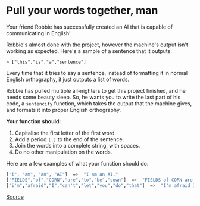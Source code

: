 # Pull your words together, man

Your friend Robbie has successfully created an AI that is
capable of communicating in English!

Robbie's almost done with the project, however the machine's
output isn't working as expected. Here's a sample of a sentence
that it outputs:

```text
> ["this","is","a","sentence"]
```

Every time that it tries to say a sentence, instead of formatting
it in normal English orthography, it just outputs a list of words.

Robbie has pulled multiple all-nighters to get this project finished,
and he needs some beauty sleep. So, he wants you to write the last part
of his code, a `sentencify` function, which takes the output that the
machine gives, and formats it into proper English orthography.

**Your function should:**

1.  Capitalise the first letter of the first word.
2.  Add a period `(.)` to the end of the sentence.
3.  Join the words into a complete string, with spaces.
4.  Do no other manipulation on the words.

Here are a few examples of what your function should do:
<!-- markdownlint-disable MD013 -->
```bash
["i", "am", "an", "AI"]  =>  "I am an AI."
["FIELDS","of","CORN","are","to","be","sown"]  =>  "FIELDS of CORN are to be sown."
["i'm","afraid","I","can't","let","you","do","that"]  =>  "I'm afraid I can't let you do that."
```
<!-- markdownlint-enable MD013 -->
[Source](https://www.codewars.com/kata/59ad7d2e07157af687000070)
